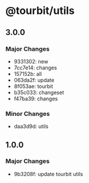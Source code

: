 # @tourbit/utils

## 3.0.0

### Major Changes

- 9331302: new
- 7cc7e14: changes
- 157152b: all
- 063da2f: update
- 8f053ae: tourbit
- b35c033: changeset
- f47ba39: changes

### Minor Changes

- daa3d9d: utils

## 1.0.0

### Major Changes

- 9b3208f: update tourbit utils
